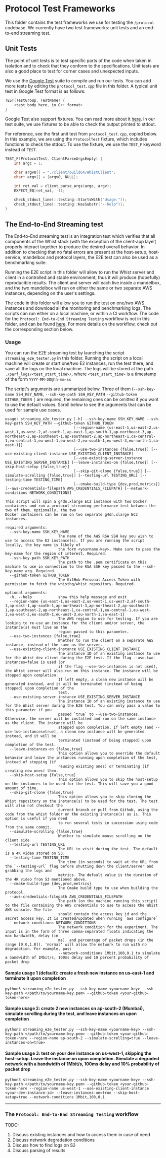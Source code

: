 # Protocol Test Frameworks

This folder contains the test frameworks we use for testing the `/protocol` codebase. We currently have two test frameworks: unit tests and an end-to-end streaming test.

## Unit Tests

The point of unit tests is to test specific parts of the code when taken in isolation and to check that they conform to the specifications. Unit tests are also a good place to test for corner cases and unexpected inputs.

We use the [Google Test](https://google.github.io/googletest/) suite to compile and run our tests. You can add more tests by editing the `protocol_test.cpp` file in this folder. A typical unit test in Google Test format is as follows:

```c++
TEST(TestGroup, TestName) {
    <test body here, in C++ format>
}
```

Google Test also support fixtures. You can read more about it [here](https://google.github.io/googletest/primer.html#same-data-multiple-tests). In our test suite, we use fixtures to be able to check the output printed to stdout.

For reference, see the first unit test from `protocol_test.cpp`, copied below. In this example, we are using the `ProtocolTest` fixture, which includes functions to check the stdout. To use the fixture, we use the `TEST_F` keyword instead of `TEST`.

```c++
TEST_F(ProtocolTest, ClientParseArgsEmpty) {
    int argc = 1;

    char argv0[] = "./client/build64/WhistClient";
    char* argv[] = {argv0, NULL};

    int ret_val = client_parse_args(argc, argv);
    EXPECT_EQ(ret_val, -1);

    check_stdout_line(::testing::StartsWith("Usage:"));
    check_stdout_line(::testing::HasSubstr("--help"));
}
```

## The End-to-End Streaming test

The End-to-End streaming test is an integration test which verifies that all components of the Whist stack (with the exception of the client-app layer) properly interact together to produce the desired overall behavior. In addition to checking that no fatal errors are present at the host-setup, host-service, mandelbox and protocol layers, the E2E test can also be used as a benchmarking suite.

Running the E2E script in this folder will allow to run the Whist server and client in a controlled and stable environment, thus it will produce (hopefully) reproducible results. The client and server will each live inside a mandelbox, and the two mandelbox will run on either the same or two separate AWS instances, depending on the user's settings.

The code in this folder will allow you to run the test on one/two AWS instances and download all the monitoring and benchmarking logs. The scripts can run either on a local machine, or within a CI workflow. The code for the `Protocol: End-to-End Streaming Testing` workflow is not in this folder, and can be found [here](../../.github/workflows/protocol-e2e-streaming-testing.yml). For more details on the workflow, check out the corresponding section below.

### Usage

You can run the E2E streaming test by launching the script `streaming_e2e_tester.py` in this folder. Running the script on a local machine will create or start one/two E2 instances, run the test there, and save all the logs on the local machine. The logs will be stored at the path `./perf_logs/<test_start_time>/`, where `<test_start_time>` is a timestamp of the form `YYYY-MM-DD@hh-mm-ss`

The script's arguments are summarized below. Three of them (`--ssh-key-name SSH_KEY_NAME`, `--ssh-key-path SSH_KEY_PATH` `--github-token GITHUB_TOKEN `) are required, the remaining ones can be omitted if you want to use the default values. Scroll below to see the arguments that can be used for sample use cases.

```
usage: streaming_e2e_tester.py [-h] --ssh-key-name SSH_KEY_NAME --ssh-key-path SSH_KEY_PATH --github-token GITHUB_TOKEN
                               [--region-name {us-east-1,us-east-2,us-west-1,us-west-2,af-south-1,ap-east-1,ap-south-1,ap-northeast-3,ap-northeast-2,ap-southeast-1,ap-southeast-2,ap-northeast-1,ca-central-1,eu-central-1,eu-west-1,eu-west-2,eu-south-1,eu-west-3,eu-north-1,sa-east-1}]
                               [--use-two-instances {false,true}] [--use-existing-client-instance USE_EXISTING_CLIENT_INSTANCE]
                               [--use-existing-server-instance USE_EXISTING_SERVER_INSTANCE] [--leave-instances-on {false,true}] [--skip-host-setup {false,true}]
                               [--skip-git-clone {false,true}] [--simulate-scrolling {false,true}] [--testing-url TESTING_URL] [--testing-time TESTING_TIME]
                               [--cmake-build-type {dev,prod,metrics}] [--aws-credentials-filepath AWS_CREDENTIALS_FILEPATH] [--network-conditions NETWORK_CONDITIONS]

This script will spin a g4dn.xlarge EC2 instance with two Docker containers and run a protocol streaming performance test between the two of them. Optionally, the two
Docker containers can be run on two separate g4dn.xlarge EC2 instances.

required arguments:
  --ssh-key-name SSH_KEY_NAME
                        The name of the AWS RSA SSH key you wish to use to access the E2 instance(s). If you are running the script locally, the key name is likely of
                        the form <yourname-key>. Make sure to pass the key-name for the region of interest. Required.
  --ssh-key-path SSH_KEY_PATH
                        The path to the .pem certificate on this machine to use in connection to the RSA SSH key passed to the --ssh-key-name arg. Required.
  --github-token GITHUB_TOKEN
                        The GitHub Personal Access Token with permission to fetch the whisthq/whist repository. Required.

optional arguments:
  -h, --help            show this help message and exit
  --region-name {us-east-1,us-east-2,us-west-1,us-west-2,af-south-1,ap-east-1,ap-south-1,ap-northeast-3,ap-northeast-2,ap-southeast-1,ap-southeast-2,ap-northeast-1,ca-central-1,eu-central-1,eu-west-1,eu-west-2,eu-south-1,eu-west-3,eu-north-1,sa-east-1}
                        The AWS region to use for testing. If you are looking to re-use an instance for the client and/or server, the instance(s) must live on the
                        region passed to this parameter.
  --use-two-instances {false,true}
                        Whether to run the client on a separate AWS instance, instead of the same as the server.
  --use-existing-client-instance USE_EXISTING_CLIENT_INSTANCE
                        The instance ID of an existing instance to use for the Whist dev client during the E2E test. If the flag --use-two-instances=false is used (or
                        if the flag --use-two-instances is not used), the Whist server will also run on this instance. The instance will be stopped upon completion.
                        If left empty, a clean new instance will be generated instead, and it will be terminated (instead of being stopped) upon completion of the
                        test.
  --use-existing-server-instance USE_EXISTING_SERVER_INSTANCE
                        The instance ID of an existing instance to use for the Whist server during the E2E test. You can only pass a value to this parameter if you
                        passed `true` to --use-two-instances. Otherwise, the server will be installed and run on the same instance as the client. The instance will be
                        stopped upon completion. If left empty (and --use-two-instances=true), a clean new instance will be generated instead, and it will be
                        terminated (instead of being stopped) upon completion of the test.
  --leave-instances-on {false,true}
                        This option allows you to override the default behavior and leave the instances running upon completion of the test, instead of stopping (if
                        reusing existing ones) or terminating (if creating new ones) them.
  --skip-host-setup {false,true}
                        This option allows you to skip the host-setup on the instances to be used for the test. This will save you a good amount of time.
  --skip-git-clone {false,true}
                        This option allows you to skip cloning the Whist repository on the instance(s) to be used for the test. The test will also not checkout the
                        current branch or pull from Github, using the code from the whist folder on the existing instance(s) as is. This option is useful if you need
                        to run several tests in succession using code from the same commit.
  --simulate-scrolling {false,true}
                        Whether to simulate mouse scrolling on the client side
  --testing-url TESTING_URL
                        The URL to visit during the test. The default is a 4K video stored on S3.
  --testing-time TESTING_TIME
                        The time (in seconds) to wait at the URL from the `--testing-url` flag before shutting down the client/server and grabbing the logs and
                        metrics. The default value is the duration of the 4K video from S3 mentioned above.
  --cmake-build-type {dev,prod,metrics}
                        The Cmake build type to use when building the protocol.
  --aws-credentials-filepath AWS_CREDENTIALS_FILEPATH
                        The path (on the machine running this script) to the file containing the AWS credentials to use to access the Whist AWS console. The file
                        should contain the access key id and the secret access key. It is created/updated when running `aws configure`
  --network-conditions NETWORK_CONDITIONS
                        The network condition for the experiment. The input is in the form of three comma-separated floats indicating the max bandwidth, delay (in
                        ms), and percentage of packet drops (in the range [0.0,1.0]). 'normal' will allow the network to run with no degradation. For example, pass
                        --network-conditions 1Mbit,100,0.1 to simulate a bandwidth of 1Mbit/s, 100ms delay and 10 percent probability of packet drop
```

#### Sample usage 1 (default): create a fresh new instance on us-east-1 and terminate it upon completion

```
python3 streaming_e2e_tester.py --ssh-key-name <yourname-key> --ssh-key-path </path/to/yourname-key.pem> --github-token <your-github-token-here>
```

#### Sample usage 2: create 2 new instances on ap-south-2 (Mumbai), simulate scrolling during the test, and leave instances on upon completion

```
python3 streaming_e2e_tester.py --ssh-key-name <yourname-key> --ssh-key-path </path/to/yourname-key.pem> --github-token <your-github-token-here --region-name ap-south-2 --simulate-scrolling=true --leave-instances-on=true>
```

#### Sample usage 3: test on your dev instance on us-west-1, skipping the host-setup. Leave the instance on upon completion. Simulate a degraded network with a bandwidth of 1Mbit/s, 100ms delay and 10% probability of packet drop

```
python3 streaming_e2e_tester.py --ssh-key-name <yourname-key> --ssh-key-path </path/to/yourname-key.pem> --github-token <your-github-token-here --region-name us-west-1 --use-existing-client-instance <your-dev-instance-id> --leave-instances-on=true --skip-host-setup=true --network-conditions 1Mbit,100,0.1
```

---

### The `Protocol: End-to-End Streaming Testing` workflow

TODO:

1. Discuss existing instances and how to access them in case of need
2. Discuss network degradation conditions
3. Discuss how to find logs on S3
4. Discuss parsing of results
